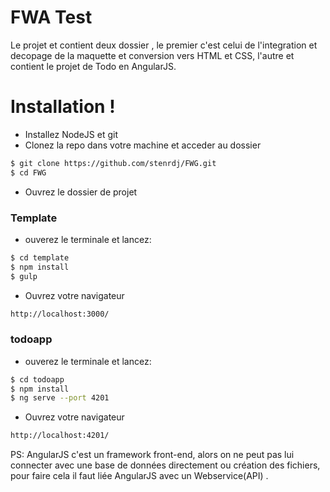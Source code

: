 # FWA Test

Le projet et contient deux dossier , le premier c'est celui de l'integration et decopage de la maquette et conversion vers HTML et CSS, l'autre et contient le projet de Todo en AngularJS. 

# Installation !
- Installez NodeJS  et git
- Clonez la repo dans votre machine et acceder au dossier 
```sh
$ git clone https://github.com/stenrdj/FWG.git
$ cd FWG
```
- Ouvrez le dossier de projet  
### Template
- ouverez le terminale et lancez:

```sh
$ cd template
$ npm install
$ gulp
```
- Ouvrez votre navigateur 
```sh
http://localhost:3000/
```
### todoapp
- ouverez le terminale et lancez:
```sh
$ cd todoapp
$ npm install
$ ng serve --port 4201
```

- Ouvrez votre navigateur 
```sh
http://localhost:4201/
```
PS: AngularJS c'est un framework front-end, alors on ne peut pas lui connecter avec une base de données directement ou création des fichiers, pour faire cela il faut liée AngularJS avec un Webservice(API) .

